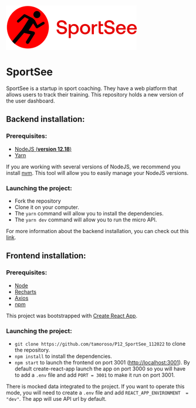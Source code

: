 ![SportSee logo](./src/assets/logo/sportsee_logo.svg)

# SportSee

SportSee is a startup in sport coaching. They have a web platform that allows users to track their training. This repository holds a new version of the user dashboard.

## Backend installation:

### Prerequisites:

- [NodeJS (**version 12.18**)](https://nodejs.org/en/)
- [Yarn](https://yarnpkg.com/)

If you are working with several versions of NodeJS, we recommend you install [nvm](https://github.com/nvm-sh/nvm). This tool will allow you to easily manage your NodeJS versions.

### Launching the project:

- Fork the repository
- Clone it on your computer.
- The `yarn` command will allow you to install the dependencies.
- The `yarn dev` command will allow you to run the micro API.

For more information about the backend installation, you can check out this [link](https://github.com/OpenClassrooms-Student-Center/P9-front-end-dashboard).

## Frontend installation:

### Prerequisites:

- [Node](https://nodejs.org/en/download/)
- [Recharts](https://recharts.org/en-US/api)
- [Axios](https://axios-http.com/fr/docs/intro)
- [npm](https://www.npmjs.com/)

This project was bootstrapped with [Create React App](https://github.com/facebook/create-react-app).

### Launching the project:

- `git clone https://github.com/tamoroso/P12_SportSee_112022` to clone the repository.
- `npm install` to install the dependencies.
- `npm start` to launch the frontend on port 3001 ([http://localhost:3001](http://localhost:3001/)). By default create-react-app launch the app on port 3000 so you will have to add a `.env` file and add `PORT = 3001` to make it run on port 3001.

There is mocked data integrated to the project. If you want to operate this mode, you will need to create a `.env` file and add `REACT_APP_ENVIRONMENT  =  "dev"`. The app will use API url by default.
